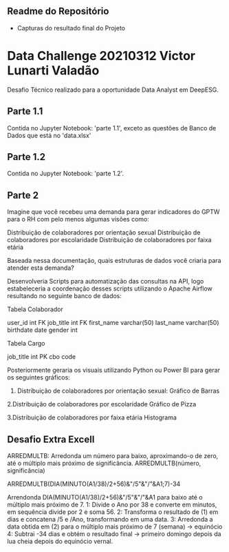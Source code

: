 ## Readme do Repositório

- Capturas do resultado final do Projeto

# Data Challenge 20210312 Victor Lunarti Valadão

Desafio Técnico realizado para a oportunidade Data Analyst em DeepESG.

## Parte 1.1

Contida no Jupyter Notebook: 'parte 1.1', exceto as questões de Banco de Dados que está no 'data.xlsx'

## Parte 1.2

Contida no Jupyter Notebook: 'parte 1.2'.

## Parte 2

Imagine que você recebeu uma demanda para gerar indicadores do GPTW para o RH com pelo menos algumas visões como:

Distribuição de colaboradores por orientação sexual
Distribuição de colaboradores por escolaridade
Distribuição de colaboradores por faixa etária

Baseada nessa documentação, quais estruturas de dados você criaria para atender esta demanda?

Desenvolveria Scripts para automatização das consultas na API, logo estabeleceria a coordenação desses scripts utilizando o Apache Airflow resultando no seguinte banco de dados:

Tabela Colaborador

user_id int FK
job_title int FK
first_name varchar(50)
last_name varchar(50)
birthdate date
gender int

Tabela Cargo

job_title int PK
cbo code

Posteriormente geraria os visuais utilizando Python ou Power BI para gerar os seguintes gráficos:

1. Distribuição de colaboradores por orientação sexual:
Gráfico de Barras

2.Distribuição de colaboradores por escolaridade
Gráfico de Pizza

3.Distribuição de colaboradores por faixa etária
Histograma

## Desafio Extra Excell

ARREDMULTB:
Arredonda um número para baixo, aproximando-o de zero, até o múltiplo mais próximo de significância.
ARREDMULTB(número, significância)

ARREDMULTB(DIA(MINUTO(A1/38)/2+56)&"/5"&"/"&A1;7)-34

Arrendonda DIA(MINUTO(A1/38)/2+56)&"/5"&"/"&A1 para baixo até o múltiplo mais próximo de 7.
1: Divide o Ano por 38 e converte em minutos, em sequência divide por 2 e soma 56.
2: Transforma o resultado de (1) em dias e concatena /5 e /Ano, transformando em uma data. 
3: Arredonda a data obtida em (2) para o múltiplo mais próximo de 7 (semana) -> equinócio
4: Subtrai -34 dias e obtém o resultado final -> primeiro domingo depois da lua cheia depois do equinócio vernal.

